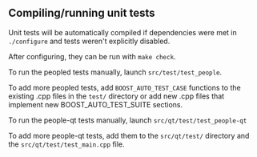 Compiling/running unit tests
------------------------------------

Unit tests will be automatically compiled if dependencies were met in `./configure`
and tests weren't explicitly disabled.

After configuring, they can be run with `make check`.

To run the peopled tests manually, launch `src/test/test_people`.

To add more peopled tests, add `BOOST_AUTO_TEST_CASE` functions to the existing
.cpp files in the `test/` directory or add new .cpp files that
implement new BOOST_AUTO_TEST_SUITE sections.

To run the people-qt tests manually, launch `src/qt/test/test_people-qt`

To add more people-qt tests, add them to the `src/qt/test/` directory and
the `src/qt/test/test_main.cpp` file.
